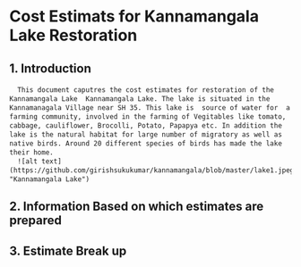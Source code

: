 # Cost Estimats  for  Kannamangala Lake Restoration 

## 1. Introduction
      This document caputres the cost estimates for restoration of the Kannamangala Lake  Kannamangala Lake. The lake is situated in the Kannamanagala Village near SH 35. This lake is  source of water for  a  farming community, involved in the farming of Vegitables like tomato, cabbage, cauliflower, Brocolli, Potato, Papapya etc. In addition the lake is the natural habitat for large number of migratory as well as native birds. Around 20 different species of birds has made the lake their home.
      ![alt text](https://github.com/girishsukukumar/kannamangala/blob/master/lake1.jpeg "Kannamangala Lake")
      
## 2. Information Based on which estimates are prepared
## 3. Estimate Break up
